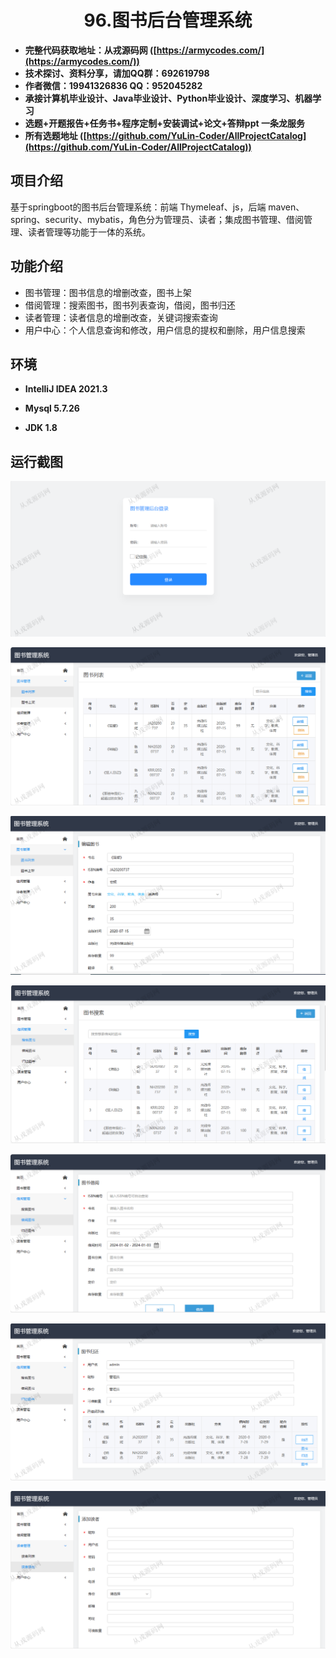 <p><h1 align="center">96.图书后台管理系统</h1></p>

- <b>完整代码获取地址：从戎源码网 ([https://armycodes.com/](https://armycodes.com/))</b>
- <b>技术探讨、资料分享，请加QQ群：692619798</b> 
- <b>作者微信：19941326836  QQ：952045282</b> 
- <b>承接计算机毕业设计、Java毕业设计、Python毕业设计、深度学习、机器学习</b>
- <b>选题+开题报告+任务书+程序定制+安装调试+论文+答辩ppt 一条龙服务</b>
- <b>所有选题地址 ([https://github.com/YuLin-Coder/AllProjectCatalog](https://github.com/YuLin-Coder/AllProjectCatalog)) </b>

## 项目介绍
基于springboot的图书后台管理系统：前端 Thymeleaf、js，后端 maven、spring、security、mybatis，角色分为管理员、读者；集成图书管理、借阅管理、读者管理等功能于一体的系统。

## 功能介绍

- 图书管理：图书信息的增删改查，图书上架
- 借阅管理：搜索图书，图书列表查询，借阅，图书归还
- 读者管理：读者信息的增删改查，关键词搜索查询
- 用户中心：个人信息查询和修改，用户信息的提权和删除，用户信息搜索

## 环境

- <b>IntelliJ IDEA 2021.3</b>

- <b>Mysql 5.7.26</b>

- <b>JDK 1.8</b>

## 运行截图
![](screenshot/1.png)

![](screenshot/2.png)

![](screenshot/3.png)

![](screenshot/4.png)

![](screenshot/5.png)

![](screenshot/6.png)

![](screenshot/7.png)
